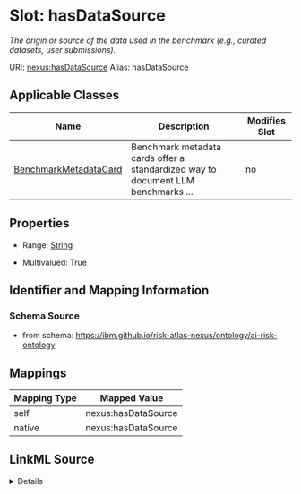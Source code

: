 

# Slot: hasDataSource


_The origin or source of the data used in the benchmark (e.g., curated datasets, user submissions)._





URI: [nexus:hasDataSource](https://ibm.github.io/risk-atlas-nexus/ontology/hasDataSource)
Alias: hasDataSource

<!-- no inheritance hierarchy -->





## Applicable Classes

| Name | Description | Modifies Slot |
| --- | --- | --- |
| [BenchmarkMetadataCard](BenchmarkMetadataCard.md) | Benchmark metadata cards offer a standardized way to document LLM benchmarks ... |  no  |







## Properties

* Range: [String](String.md)

* Multivalued: True





## Identifier and Mapping Information







### Schema Source


* from schema: https://ibm.github.io/risk-atlas-nexus/ontology/ai-risk-ontology




## Mappings

| Mapping Type | Mapped Value |
| ---  | ---  |
| self | nexus:hasDataSource |
| native | nexus:hasDataSource |




## LinkML Source

<details>
```yaml
name: hasDataSource
description: The origin or source of the data used in the benchmark (e.g., curated
  datasets, user submissions).
from_schema: https://ibm.github.io/risk-atlas-nexus/ontology/ai-risk-ontology
rank: 1000
alias: hasDataSource
domain_of:
- BenchmarkMetadataCard
range: string
multivalued: true

```
</details>
